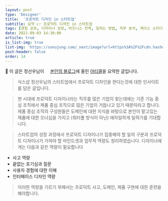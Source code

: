 ```yaml
---
layout: post
type: 'Designer'
title:  '프로덕트 디자인 in 스타트업'
subtitle: 요약 👉 프로덕트 디자인 in 스타트업
tags: [경험 공유, 디자이너 성장, 비즈니스 전략, 일하는 방법, 직무 분석, 케이스 스터디, 프로덕트 전략]
date: 2021-09-03 14:30:00
article: true
is_list-img: true
list-img: 'https://sonujung.com/_next/image?url=https%3A%2F%2Fcdn.hashnode.com%2Fres%2Fhashnode%2Fimage%2Fupload%2Fv1624921499346%2FaSMOYsZ1s.jpeg%3Fw%3D1600%26h%3D840%26fit%3Dcrop%26crop%3Dentropy%26auto%3Dcompress%2Cformat%26format%3Dwebp&w=1920&q=75'
post-header: false
order: 14
---
```


<p class="text-gray">
 🔗 이 글은 정선우님이 <a href='https://sonujung.com/' target='blank' rel='nofollow' id='outlink1' onclick='clickedOutlink(outlink1)'><img src='https://www.google.com/s2/favicons?sz=64&domain=https://sonujung.com/' style='display:inline; height: 1em; position: relative; bottom: -2px; margin-right: 2px;'>본인의 블로그</a>에 올린 <a href='https://sonujung.com/product-design-in-startup' target='blank' rel='nofollow' id='outlink2' onclick='clickedOutlink(outlink2)'>아티클</a>을 요약한 글입니다.
</p>

> 식스샵 정선우님의 스타트업에서 프로덕트 디자인을 한다는것에 대한 인사이트를 담은 글입니다.

> 현 시대에 프로덕트 디자이너라는 직무를 많은 기업이 찾는데에는 기존 기능 중심 조직에서 제품 중심 조직으로 많은 기업이 거듭나고 있기 때문이라고 합니다. 제품 중심 조직의 구성원들은 도메인에 대한 지식을 바탕으로 본인이 맡고있는 제품에 대한 오너십을 가지고 (워터폴 방식이 아닌) 애자일하게 일하기를 기대합니다.

> 스타트업의 성장 과정에서 프로덕트 디자이너가 집중해야 할 일의 구분과 프로덕트 디자이너가 가져야 할 마인드셋과 업무적 역량도 정리하였습니다. 디자이너에게는 다음과 같은 역량이 필요합니다

* 사고 역량
* 끝없는 호기심과 질문
* 사용자 경험에 대한 이해
* 인터페이스 디자인 역량

> 이러한 역량을 기르기 위해서는 프로덕트 사고, 도메인, 제품 구현에 대한 훈련을 해야합니다.